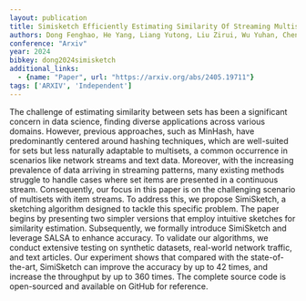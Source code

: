 ```yaml
---
layout: publication
title: Simisketch Efficiently Estimating Similarity Of Streaming Multisets
authors: Dong Fenghao, He Yang, Liang Yutong, Liu Zirui, Wu Yuhan, Chen Peiqing, Yang Tong
conference: "Arxiv"
year: 2024
bibkey: dong2024simisketch
additional_links:
  - {name: "Paper", url: "https://arxiv.org/abs/2405.19711"}
tags: ['ARXIV', 'Independent']
---
```

<p>The challenge of estimating similarity between sets has been a
significant concern in data science, finding diverse applications across
various domains. However, previous approaches, such as MinHash, have
predominantly centered around hashing techniques, which are well-suited
for sets but less naturally adaptable to multisets, a common occurrence
in scenarios like network streams and text data. Moreover, with the
increasing prevalence of data arriving in streaming patterns, many
existing methods struggle to handle cases where set items are presented
in a continuous stream. Consequently, our focus in this paper is on the
challenging scenario of multisets with item streams. To address this, we
propose SimiSketch, a sketching algorithm designed to tackle this
specific problem. The paper begins by presenting two simpler versions
that employ intuitive sketches for similarity estimation. Subsequently,
we formally introduce SimiSketch and leverage SALSA to enhance accuracy.
To validate our algorithms, we conduct extensive testing on synthetic
datasets, real-world network traffic, and text articles. Our experiment
shows that compared with the state-of-the-art, SimiSketch can improve
the accuracy by up to 42 times, and increase the throughput by up to 360
times. The complete source code is open-sourced and available on GitHub
for reference.</p>

